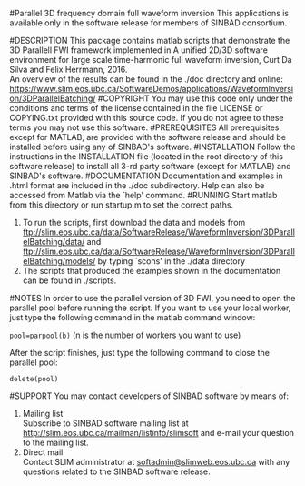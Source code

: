 #Parallel 3D frequency domain full waveform inversion
This applications is available only in the software release for members of SINBAD consortium.

#DESCRIPTION
This package contains matlab scripts that demonstrate the 3D Parallell FWI framework implemented in 
    A unified 2D/3D software environment for large scale time-harmonic full waveform inversion, Curt Da Silva and Felix Herrmann, 2016.<br />
    An overview of the results can be found in the ./doc directory and online:<br />
    <https://www.slim.eos.ubc.ca/SoftwareDemos/applications/WaveformInversion/3DParallelBatching/>
#COPYRIGHT
You may use this code only under the conditions and terms of the
    license contained in the file LICENSE or COPYING.txt provided with
    this source code. If you do not agree to these terms you may not
    use this software.
#PREREQUISITES
All prerequisites, except for MATLAB, are provided with the
    software release and should be installed before using any of
    SINBAD's software.
#INSTALLATION
Follow the instructions in the INSTALLATION file (located in the
    root directory of this software release) to install all 3-rd party
    software (except for MATLAB) and SINBAD's software.
#DOCUMENTATION
Documentation and examples in .html format are included in the ./doc subdirectory.
    Help can also be accessed from Matlab via the `help' command.
#RUNNING
Start matlab from this directory or run startup.m to set the correct paths.

1. To run the scripts, first download the data and models from<br />
        <ftp://slim.eos.ubc.ca/data/SoftwareRelease/WaveformInversion/3DParallelBatching/data/> and <ftp://slim.eos.ubc.ca/data/SoftwareRelease/WaveformInversion/3DParallelBatching/models/>
       by typing `scons' in the ./data directory
2. The scripts that produced the examples shown in the documentation can be found in ./scripts.

#NOTES
In order to use the parallel version of 3D FWI, you need to open the parallel pool before running the script. If you want to use your local worker, 
just type the following command in the matlab command window:

`pool=parpool(b)` (n is the number of workers you want to use)

After the script finishes, just type the following command to close the parallel pool:

`delete(pool)` 


#SUPPORT
You may contact developers of SINBAD software by means of:

1. Mailing list<br />
      Subscribe to SINBAD software mailing list at<br />
      <http://slim.eos.ubc.ca/mailman/listinfo/slimsoft> and e-mail your
      question to the mailing list.
2. Direct mail<br />
      Contact SLIM administrator at <softadmin@slimweb.eos.ubc.ca> with any
      questions related to the SINBAD software release.

